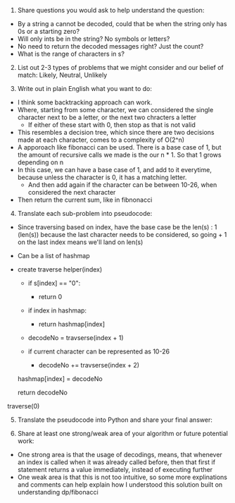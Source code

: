 1. Share questions you would ask to help understand the question:
- By a string a cannot be decoded, could that be when the string only has 0s or a starting zero?
- Will only ints be in the string? No symbols or letters?
- No need to return the decoded messages right? Just the count?
- What is the range of characters in s?

2. List out 2-3 types of problems that we might consider and our belief of match: Likely, Neutral, Unlikely


3. Write out in plain English what you want to do: 
- I think some backtracking approach can work. 
- Where, starting from some character, we can considered the single character next to be a letter, or the next two chracters a letter
  - If either of these start with 0, then stop as that is not valid 
- This resembles a decision tree, which since there are two decisions made at each character, comes to a complexity of O(2^n)
- A apporoach like fibonacci can be used. There is a base case of 1, but the amount of recursive calls we made is the our n * 1. So that 1 grows depending on n
- In this case, we can have a base case of 1, and add to it everytime, because unless the character is 0, it has a matching letter.
  - And then add again if the character can be between 10-26, when considered the next character
- Then return the current sum, like in fibnonacci

4. Translate each sub-problem into pseudocode:
- Since traversing based on index, have the base case be the len(s) : 1 (len(s)) because the last character needs to be considered, so going + 1 on the last index means we'll land on len(s)
- Can be a list of hashmap

- create traverse helper(index)
  - if s[index] == "0":
    - return 0
  - if index in hashmap:
    - return hashmap[index]

  - decodeNo = travserse(index + 1)
  - if current character can be represented as 10-26
    - decodeNo += travserse(index + 2)
  
  hashmap[index] = decodeNo

  return decodeNo

traverse(0)

5. Translate the pseudocode into Python and share your final answer:
  <!-- class Solution:
    def numDecodings(self, s: str) -> int:
        decodings = {} 
        decodings[len(s)] = 1

        def traverse(index):
            if index in decodings:
                return decodings[index]
            if s[index] == "0":
                return 0
            
            decodeNo = traverse(index + 1)
            if index < len(s) - 1 and (s[index] == "1" or (s[index] == "2" and s[index + 1] in "0123456")):
                decodeNo += traverse(index + 2)
            decodings[index] = decodeNo
            return decodeNo
        return traverse(0) -->

6. Share at least one strong/weak area of your algorithm or future potential work:
- One strong area is that the usage of decodings, means, that whenever an index is called when it was already called before, then that first if statement returns a value immediately, instead of executing further
- One weak area is that this is not too intuitive, so some more explinations and comments can help explain how I understood this solution built on understanding dp/fibonacci
